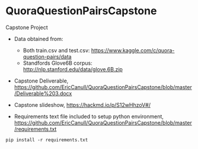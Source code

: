 # QuoraQuestionPairsCapstone
Capstone Project

- Data obtained from:
  - Both train.csv and test.csv: https://www.kaggle.com/c/quora-question-pairs/data
  - Standfords Glove6B corpus: http://nlp.stanford.edu/data/glove.6B.zip

- Capstone Deliverable, https://github.com/EricCanull/QuoraQuestionPairsCapstone/blob/master/Deliverable%203.docx

- Capstone slideshow, https://hackmd.io/p/S12wHhzoV#/

- Requirements text file included to setup python environment, https://github.com/EricCanull/QuoraQuestionPairsCapstone/blob/master/requirements.txt 



```
pip install -r requirements.txt
```